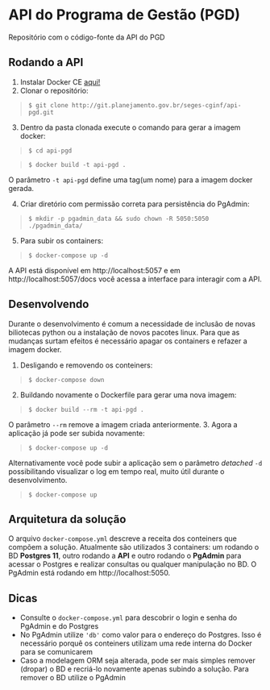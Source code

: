 # API do Programa de Gestão (PGD)

Repositório com o código-fonte da API do PGD

## Rodando a API

1. Instalar Docker CE [aqui!](https://docs.docker.com/get-docker/)
2. Clonar o repositório:
> ```$ git clone http://git.planejamento.gov.br/seges-cginf/api-pgd.git```

3. Dentro da pasta clonada execute o comando para gerar a imagem docker:
> ```$ cd api-pgd```

> ```$ docker build -t api-pgd .```

O parâmetro `-t api-pgd` define uma tag(um nome) para a imagem docker gerada.

4. Criar diretório com permissão correta para persistência do PgAdmin:
> ```$ mkdir -p pgadmin_data && sudo chown -R 5050:5050 ./pgadmin_data/```

5. Para subir os containers:
> ```$ docker-compose up -d```

A API está disponível em http://localhost:5057 e em http://localhost:5057/docs você acessa a interface para interagir com a API.

## Desenvolvendo

Durante o desenvolvimento é comum a necessidade de inclusão de novas biliotecas python ou a instalação de novos pacotes linux. Para que as mudanças surtam efeitos é necessário apagar os containers e refazer a imagem docker.

1. Desligando e removendo os conteiners:
> `$ docker-compose down`

2. Buildando novamente o Dockerfile para gerar uma nova imagem:
> ```$ docker build --rm -t api-pgd .```

O parâmetro `--rm` remove a imagem criada anteriormente.
3. Agora a aplicação já pode ser subida novamente:
> ```$ docker-compose up -d```

Alternativamente você pode subir a aplicação sem o parâmetro _detached_ `-d` possibilitando visualizar o log em tempo real, muito útil durante o desenvolvimento.
> ```$ docker-compose up```

## Arquitetura da solução
O arquivo `docker-compose.yml` descreve a receita dos conteiners que compõem a solução. Atualmente são utilizados 3 containers: um rodando o BD **Postgres 11**, outro rodando a **API** e outro rodando o **PgAdmin** para acessar o Postgres e realizar consultas ou qualquer manipulação no BD. O PgAdmin está rodando em http://localhost:5050.


## Dicas

* Consulte o `docker-compose.yml` para descobrir o login e senha do PgAdmin e do Postgres
* No PgAdmin utilize `'db'` como valor para o endereço do Postgres. Isso é necessário porquê os conteiners utilizam uma rede interna do Docker para se comunicarem
* Caso a modelagem ORM seja alterada, pode ser mais simples remover (dropar) o BD e recriá-lo novamente apenas subindo a solução. Para remover o BD utilize o PgAdmin